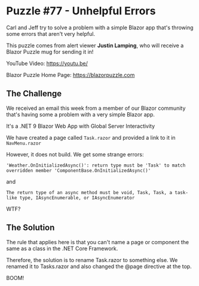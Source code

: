 # Puzzle #77 - Unhelpful Errors

Carl and Jeff try to solve a problem with a simple Blazor app that's throwing some errors that aren't very helpful.

This puzzle comes from alert viewer **Justin Lamping**, who will receive a Blazor Puzzle mug for sending it in!

YouTube Video: https://youtu.be/

Blazor Puzzle Home Page: https://blazorpuzzle.com

## The Challenge

We received an email this week from a member of our Blazor community that's having some a problem with a very simple Blazor app.

It's a .NET 9 Blazor Web App with Global Server Interactivity

We have created a page called `Task.razor` and provided a link to it in `NavMenu.razor`

However, it does not build. We get some strange errors:

```
'Weather.OnInitializedAsync()': return type must be 'Task' to match overridden member 'ComponentBase.OnInitializedAsync()'
```

and

```
The return type of an async method must be void, Task, Task, a task-like type, IAsyncEnumerable, or IAsyncEnumerator
```

WTF?

## The Solution

The rule that applies here is that you can't name a page or component the same as a class in the .NET Core Framework. 

Therefore, the solution is to rename Task.razor to something else. We renamed it to Tasks.razor and also changed the @page directive at the top.

BOOM!

